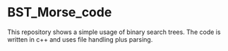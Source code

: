 # BST_Morse_code
This repository shows a simple usage of binary search trees. The code is written in c++ and uses file handling plus parsing.
